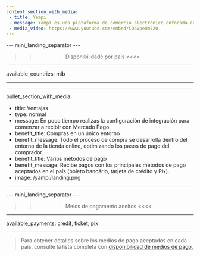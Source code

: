 ```yaml
---
content_section_with_media:
 - title: Yampi
 - message: Yampi es una plataforma de comercio electrónico enfocada en mejorar los procesos de compra y venta en línea. La integración con Mercado Pago permitirá que tu comercio electrónico reciba pagos de forma rápida y segura, ya sea tradicional o dropshipping.
 - media_video: https://www.youtube.com/embed/COoVpeUm7XQ
---
```


--- mini_landing_separator ---
 
>>>> Disponibilidade por país <<<<
---
available_countries: mlb

---

---
bullet_section_with_media:
 - title: Ventajas
 - type: normal
 - message: En poco tiempo realizas la configuración de integración para comenzar a recibir con Mercado Pago.
 - benefit_title: Compras en un único entorno
 - benefit_message: Todo el proceso de compra se desarrolla dentro del entorno de la tienda online, optimizando los pasos de pago del comprador.
 - benefit_title: Varios métodos de pago
 - benefit_message: Recibe pagos con los principales métodos de pago aceptados en el país (boleto bancário, tarjeta de crédito y Pix).
 - image: /yampi/landing.png
---
 
--- mini_landing_separator ---
 
>>>> Meios de pagamento aceitos <<<<

---
available_payments: credit, ticket, pix

---

> Para obtener detalles sobre los medios de pago aceptados en cada país, consulte la lista completa con [disponibilidad de medios de pago.](/developers/es/docs/sales-processing/payment-methods)